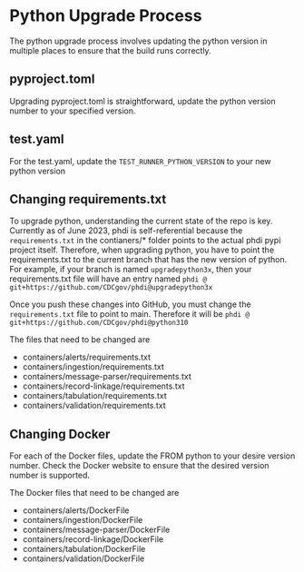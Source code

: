 # Python Upgrade Process

The python upgrade process involves updating the python version in multiple places to ensure that the build runs correctly.

## pyproject.toml
Upgrading pyproject.toml is straightforward, update the python version number to your specified version.

## test.yaml
For the test.yaml, update the `TEST_RUNNER_PYTHON_VERSION` to your new python version

## Changing requirements.txt
To upgrade python, understanding the current state of the repo is key. Currently as of June 2023, phdi is self-referential because the `requirements.txt` in the contianers/* folder points to the actual phdi pypi project itself. Therefore, when upgrading python, you have to point the requirements.txt to the current branch that has the new version of python. For example, if your branch is named `upgradepython3x`, then your requirements.txt file will have an entry named `phdi @ git+https://github.com/CDCgov/phdi@upgradepython3x`

Once you push these changes into GitHub, you must change the `requirements.txt` file to point to main. Therefore it will be `phdi @ git+https://github.com/CDCgov/phdi@python310`

The files that need to be changed are
- containers/alerts/requirements.txt
- containers/ingestion/requirements.txt
- containers/message-parser/requirements.txt
- containers/record-linkage/requirements.txt
- containers/tabulation/requirements.txt
- containers/validation/requirements.txt

## Changing Docker
For each of the Docker files, update the FROM python to your desire version number. Check the Docker website to ensure that the desired version number is supported. 

The Docker files that need to be changed are

- containers/alerts/DockerFile
- containers/ingestion/DockerFile
- containers/message-parser/DockerFile
- containers/record-linkage/DockerFile
- containers/tabulation/DockerFile
- containers/validation/DockerFile